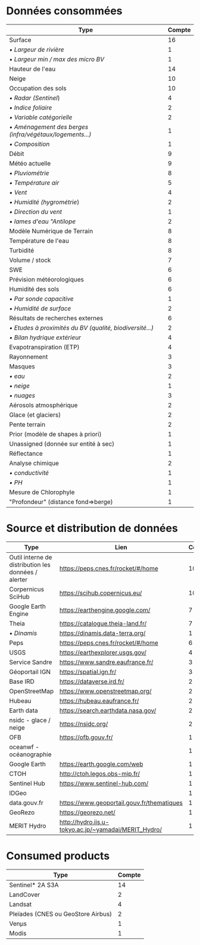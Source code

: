 # Données consommées

| Type                                                     | Compte |
|----------------------------------------------------------|--------|
| Surface                                                  | 16     |
| *• Largeur de rivière*                                   | 1      |
| *• Largeur min / max des micro BV*                       | 1      |
| Hauteur de l'eau                                         | 14     |
| Neige                                                    | 10     |
| Occupation des sols                                      | 10     |
| *• Radar (Sentinel*)                                     | 4      |
| *• Indice foliaire*                                      | 2      |
| *• Variable catégorielle*                                | 2      |
| *• Aménagement des berges (infra/végétaux/logements...)* | 1      |
| *• Composition*                                          | 1      |
| Débit                                                    | 9      |
| Météo actuelle                                           | 9      |
| *• Pluviométrie*                                         | 8      |
| *• Température air*                                      | 5      |
| *• Vent*                                                 | 4      |
| *• Humidité (hygrométrie*)                               | 2      |
| *• Direction du vent*                                    | 1      |
| *• lames d'eau "Antilope*                                | 2      |
| Modèle Numérique de Terrain                              | 8      |
| Température de l'eau                                     | 8      |
| Turbidité                                                | 8      |
| Volume / stock                                           | 7      |
| SWE                                                      | 6      |
| Prévision météorologiques                                | 6      |
| Humidité des sols                                        | 6      |
| *• Par sonde capacitive*                                 | 1      |
| *• Humidité de surface*                                  | 2      |
| Résultats de recherches externes                         | 6      |
| *• Etudes à proximités du BV (qualité, biodiversité...)* | 2      |
| *• Bilan hydrique extérieur*                             | 4      |
| Evapotranspiration (ETP)                                 | 4      |
| Rayonnement                                              | 3      |
| Masques                                                  | 3      |
| *• eau*                                                  | 2      |
| *• neige*                                                | 1      |
| *• nuages*                                               | 3      |
| Aérosols atmosphérique                                   | 2      |
| Glace (et glaciers)                                      | 2      |
| Pente terrain                                            | 2      |
| Prior (modèle de shapes à priori)                        | 1      |
| Unassigned (donnée sur entité à sec)                     | 1      |
| Réflectance                                              | 1      |
| Analyse chimique                                         | 2      |
| *• conductivité*                                         | 1      |
| *• PH*                                                   | 1      |
| Mesure de Chlorophyle                                    | 1      |
| "Profondeur" (distance fond=>berge)                      | 1      |


# Source et distribution de données

| Type                                                | Lien                                                 | Compte |
|-----------------------------------------------------|------------------------------------------------------|--------|
| Outil interne de distribution les données / alerter | https://peps.cnes.fr/rocket/#/home                   | 10     |
| Corpernicus SciHub                                  | https://scihub.copernicus.eu/                        | 10     |
| Google Earth Engine                                 | https://earthengine.google.com/                      | 7      |
| Theia                                               | https://catalogue.theia-land.fr/                     | 7      |
| *• Dinamis*                                         | https://dinamis.data-terra.org/                      | 1      |
| Peps                                                | https://peps.cnes.fr/rocket/#/home                   | 6      |
| USGS                                                | https://earthexplorer.usgs.gov/                      | 4      |
| Service Sandre                                      | https://www.sandre.eaufrance.fr/                     | 3      |
| Géoportail IGN                                      | https://spatial.ign.fr/                              | 3      |
| Base IRD                                            | https://dataverse.ird.fr/                            | 2      |
| OpenStreetMap                                       | https://www.openstreetmap.org/                       | 2      |
| Hubeau                                              | https://hubeau.eaufrance.fr/                         | 2      |
| Earth data                                          | https://search.earthdata.nasa.gov/                   | 2      |
| nsidc - glace / neige                               | https://nsidc.org/                                   | 2      |
| OFB                                                 | https://ofb.gouv.fr/                                 | 1      |
| oceanwf - océanographie                             |                                                      | 1      |
| Google Earth                                        | https://earth.google.com/web                         | 1      |
| CTOH                                                | http://ctoh.legos.obs-mip.fr/                        | 1      |
| Sentinel Hub                                        | https://www.sentinel-hub.com/                        | 1      |
| IDGeo                                               |                                                      | 1      |
| data.gouv.fr                                        | https://www.geoportail.gouv.fr/thematiques           | 1      |
| GeoRezo                                             | https://georezo.net/                                 | 1      |
| MERIT Hydro                                         | http://hydro.iis.u-tokyo.ac.jp/~yamadai/MERIT_Hydro/ | 1      |

# Consumed products

| Type                               | Compte |
|------------------------------------|--------|
| Sentinel* 2A S3A                   | 14     |
| LandCover                          | 2      |
| Landsat                            | 4      |
| Pleïades (CNES ou GeoStore Airbus) | 2      |
| Venµs                              | 1      |
| Modis                              | 1      |
